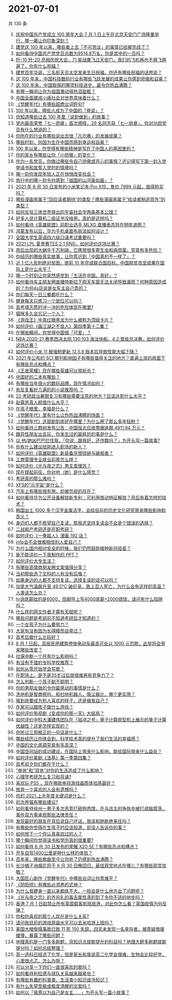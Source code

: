 # 2021-07-01

共 130 条

<!-- BEGIN -->
<!-- 最后更新时间 Thu Jul 01 2021 14:08:23 GMT+0800 (China Standard Time) -->

1. [庆祝中国共产党成立 100 周年大会 7 月 1
   日上午在北京天安门广场隆重举行，哪一幕让你印象深刻？](https://www.zhihu.com/question/469219832)
2. [建党这 100 年以来，哪些看上去「不可思议」的事情已经被完成了？](https://www.zhihu.com/question/468798487)
3. [如何看待中国共产党党员总数为9514.8万名，你是其中的一员吗？](https://www.zhihu.com/question/469009557)
4. [歼-10 歼-20 亮相庆祝大会，71
   架战鹰飞过天安门，我们的飞机再也不用飞两遍了，你有什么祝福？](https://www.zhihu.com/question/469230952)
5. [建党百年华诞，三名航天员太空发来生日祝福，你还有哪些祝福的话想说？](https://www.zhihu.com/question/469119958)
6. [这 100
   年来，中国科技数码行业有哪些飞跃发展的成果让你感到骄傲和自豪？](https://www.zhihu.com/question/468832684)
7. [这 100 年来，中国取得的哪项科技进步，最令你热血沸腾？](https://www.zhihu.com/question/469247582)
8. [有哪一瞬间让你为祖国激动得热泪盈眶？](https://www.zhihu.com/question/276636947)
9. [中国全面建成小康社会对世界意味着什么？](https://www.zhihu.com/question/469243529)
10. [《觉醒年代》有哪些超燃台词短句?](https://www.zhihu.com/question/463340352)
11. [100 年以来，哪些人成为了中国的「脊梁」？](https://www.zhihu.com/question/469067940)
12. [你知道哪些过去 100 年里「说到做到」的故事？](https://www.zhihu.com/question/464242642)
13. [党内最高荣誉「七一勋章」首次颁授，29
    名同志获「七一勋章」，你对功勋党员有什么想说的？](https://www.zhihu.com/question/468683456)
14. [你所在的行业有哪些说出去很「凡尔赛」的发展成果？](https://www.zhihu.com/question/447184680)
15. [哪些时刻，你因为生在中国而感到幸运和自豪？](https://www.zhihu.com/question/460117828)
16. [100 年以来，你觉得有哪些精神是写在了中国人的基因里的？](https://www.zhihu.com/question/468804235)
17. [你的家乡有哪些让你「小骄傲」的变化？](https://www.zhihu.com/question/447184809)
18. [作为一名党员，你做过哪些令自己骄傲或开心的事情？还记得写下第一封入党申请书和宣誓入党时的情境吗？](https://www.zhihu.com/question/454178081)
19. [哪一刻你发现年轻人正在悄悄改变社会？](https://www.zhihu.com/question/447184915)
20. [旅行中的哪一刻令你感到「祖国的山河美如画」？](https://www.zhihu.com/question/468764145)
21. [2021 年 6 月 30 日发布的小米笔记本 Pro X15，售价 7999
    元起，值得购买吗？](https://www.zhihu.com/question/469004337)
22. [哪些漫画家属于“回应读者期待”的类型？哪些漫画家属于“给读者制造意外”的类型？](https://www.zhihu.com/question/465732488)
23. [如何反驳三体世界提出的宇宙社会学两条基本公理？](https://www.zhihu.com/question/468377300)
24. [好多人说计算机二级证书没啥用，真的是这样吗？](https://www.zhihu.com/question/432050455)
25. [如何看待《英雄联盟》前职业选手 MLXG 直播表态将在明年退网？](https://www.zhihu.com/question/466700437)
26. [鸿蒙发布以后，华为手机桌面布局该如何设计？](https://www.zhihu.com/question/462891140)
27. [全国大学生英语四六级口语考试重要吗？](https://www.zhihu.com/question/26065237)
28. [2021 LPL 夏季赛TES 2:1
    RNG，如何评价这场比赛？](https://www.zhihu.com/question/469157245)
29. [雨后出现的大蜗牛千万别碰，它携带很多寄生虫和病原菌，究竟有多危险？](https://www.zhihu.com/question/468733508)
30. [你经历的哪些真实故事，让你意识到「中国真的不一样了」？](https://www.zhihu.com/question/429896850)
31. [近 1 亿人告别绝对贫困，提前 10
    年完成联合国目标，中国脱贫攻坚成果在国际上是什么水平？](https://www.zhihu.com/question/446264543)
32. [哪一个时刻让你突然感觉到「生活在中国，真好」？](https://www.zhihu.com/question/446990478)
33. [如何看待车主朋友圈直播特斯拉下雨天车窗无法关闭导致漏雨？何种原因造成的？为何4s店说是女车主自己弄的？](https://www.zhihu.com/question/468832311)
34. [你们每天一日三餐都吃什么？](https://www.zhihu.com/question/307237785)
35. [健身每天只练习一个部位可以吗？](https://www.zhihu.com/question/402800360)
36. [高考填志愿时冲一冲的危险体现在哪里?](https://www.zhihu.com/question/463379231)
37. [猫咪多久会忘记一个人？](https://www.zhihu.com/question/284146536)
38. [《游戏王》中真红眼黑龙为什么被称为顶级卡片？](https://www.zhihu.com/question/24348322)
39. [如何评价《画江湖之不良人》第四季第十二集？](https://www.zhihu.com/question/467933480)
40. [在哪些瞬间，你觉得中国很「可爱」？](https://www.zhihu.com/question/455857255)
41. [NBA 2020-21 赛季西决太阳 130:103 淘汰快船，4:2
    晋级总决赛，如何评价这场比赛？](https://www.zhihu.com/question/469222349)
42. [如何评价小米 11 被强制更新 12.5.8
    版本后导致性能大幅下降？](https://www.zhihu.com/question/466557336)
43. [2021 年公布的 SCI
    期刊影响因子有哪些值得关注的地方？普遍上涨的局面下有哪些亮点和槽点？](https://www.zhihu.com/question/469074125)
44. [《王者荣耀》现在哪些英雄可以带斩杀？](https://www.zhihu.com/question/466600116)
45. [中国好的二本有哪些？](https://www.zhihu.com/question/282553012)
46. [有哪些当年很火的数码品牌，现在情况如何？](https://www.zhihu.com/question/468998828)
47. [有反复看好几遍的的小说推荐吗 ？](https://www.zhihu.com/question/440336071)
48. [22 考研政治暑期复习有哪些需要注意的地方？应该达到什么水平？](https://www.zhihu.com/question/468444270)
49. [赵露思真人颜值什么水平？](https://www.zhihu.com/question/463920907)
50. [在孩子眼里，幸福是什么？](https://www.zhihu.com/question/461502258)
51. [《觉醒年代》里有什么让你热血沸腾的场面？](https://www.zhihu.com/question/463613258)
52. [《觉醒年代》这部剧到底好在哪里？为什么圈了那么多年轻粉？](https://www.zhihu.com/question/459410613)
53. [如何看待三颗树发布公告：中国恒大应收票据逾期 4911.94
    万元？](https://www.zhihu.com/question/468886248)
54. [跟异性朋友出去玩，你发生过的最尴尬的事是什么？](https://www.zhihu.com/question/281832872)
55. [以
    他/她凶巴巴拦住我，「你说…跟我好，还作数吗？」为开头写一篇故事?](https://www.zhihu.com/question/468253321)
56. [你有什么建议给刚进入职场的新人？](https://www.zhihu.com/question/286235997)
57. [如何评价《英雄联盟》新装备厌恨锁链与破舰者？](https://www.zhihu.com/question/467671343)
58. [工商管理专业就业前景怎么样？](https://www.zhihu.com/question/20294355)
59. [如何评价《光与夜之恋》男主查理苏？](https://www.zhihu.com/question/466812225)
60. [现在提起前任，你对他（她）是什么感觉？](https://www.zhihu.com/question/457793688)
61. [考研真的那么难吗？](https://www.zhihu.com/question/307289551)
62. [XFS的“元宇宙”是什么？](https://www.zhihu.com/question/468881865)
63. [汽车上有哪些很有用，却被忽视的存在？](https://www.zhihu.com/question/428421530)
64. [如何看待华为公开设备解锁新专利：可利用唇动特征解锁？背后有着怎样的技术？](https://www.zhihu.com/question/468759652)
65. [韩国出土 1000
    多个汉字金属活字，会给目前的历史文化研究带来哪些影响和意义？](https://www.zhihu.com/question/468965792)
66. [身边的人都不希望自己复读，那我还坚持复读会不会是个错误的选择？](https://www.zhihu.com/question/467184183)
67. [二战脱产考研还是在职考研？](https://www.zhihu.com/question/459314874)
68. [如何评价《一拳超人》漫画 192 话？](https://www.zhihu.com/question/468006367)
69. [infp会不会很难相信别人爱自己？](https://www.zhihu.com/question/468342285)
70. [为什么国内相对安全的时候，我们仍然鼓励接种新冠疫苗？](https://www.zhihu.com/question/460128927)
71. [能不能评价一下我制作的 PPT？](https://www.zhihu.com/question/460696678)
72. [如何评价大专生活？](https://www.zhihu.com/question/295193493)
73. [有哪些高情商朋友圈文案值得分享？](https://www.zhihu.com/question/464250111)
74. [当初那些选了文科的人有没有后悔？](https://www.zhihu.com/question/462661816)
75. [如果身边的人都不支持复读，选择复读的话可以吗？](https://www.zhihu.com/question/466272688)
76. [加拿大气温飙升至 49.5℃
    破纪录，致上百人死亡，为什么会有这样的高温？人类该怎么办？](https://www.zhihu.com/question/468776258)
77. [hr说底薪给的是6000，但邮件上写4000底薪+2000绩效，请问有什么陷阱吗？](https://www.zhihu.com/question/279752230)
78. [什么样的网文作者才算有天赋呢？](https://www.zhihu.com/question/469198619)
79. [哪些问题是考研前不知道考研后才知道的？](https://www.zhihu.com/question/269429538)
80. [一个女孩子为什么要努力？](https://www.zhihu.com/question/38936016)
81. [大家有没有因为长得矮而自卑过？](https://www.zhihu.com/question/404131523)
82. [高考后做什么比较好？](https://www.zhihu.com/question/461598440)
83. [8 月 1 日起，高层民用建筑停放电动车最高可处以 1000
    元罚款，此举将会带来哪些改变？](https://www.zhihu.com/question/469014496)
84. [社保中断一个月有什么影响吗？](https://www.zhihu.com/question/304891093)
85. [有没有不错的专科学校推荐？](https://www.zhihu.com/question/286133002)
86. [如何从零开始学会写歌？](https://www.zhihu.com/question/20437561)
87. [在职场上，是不是35岁过后就很难再有竞争力了？](https://www.zhihu.com/question/468346955)
88. [怎么判断一个孩子聪不聪明？](https://www.zhihu.com/question/460441961)
89. [你的男朋友做的令你最感动的事情是什么？](https://www.zhihu.com/question/22586649)
90. [洗地机是智商税吗，和扫地机器人，吸尘器比，哪个更实用？](https://www.zhihu.com/question/418512921)
91. [我到底要成为别人喜欢的样子，还是做我自己？](https://www.zhihu.com/question/460688669)
92. [在家可以跟孩子做什么游戏？](https://www.zhihu.com/question/391201046)
93. [如何评价电视剧《变成你的那一天》大结局？](https://www.zhihu.com/question/468042255)
94. [如何评价中科大潘建伟团队在「祖冲之号」量子计算原型机上展示的量子计算优越性？这是怎样实现的？](https://www.zhihu.com/question/468741820)
95. [你听过三观极正的一句话是什么？](https://www.zhihu.com/question/316797926)
96. [哪些经历让你体会到，科学技术真的提升了我们生活的幸福感？](https://www.zhihu.com/question/459895565)
97. [中国的文化底蕴究竟有多高深？](https://www.zhihu.com/question/277040928)
98. [中国空间站的成功建设，在国际上带来什么影响，能给国际带来什么益处？](https://www.zhihu.com/question/465703732)
99. [如何评价美剧《洛基》第一季第四集？](https://www.zhihu.com/question/468004011)
100. [高考前夕你们都在干什么？](https://www.zhihu.com/question/463928370)
101. [“单休”和“双休”对你的生活造成了什么影响？](https://www.zhihu.com/question/464274735)
102. [心理学考研怎么复习和背诵?](https://www.zhihu.com/question/398130578)
103. [喜欢玩 PS5 ，现在哪款电视游戏画质体验感最好？](https://www.zhihu.com/question/468443671)
104. [放弃一个喜欢的人会有遗憾吗？](https://www.zhihu.com/question/467518860)
105. [你的 2021 上半年度关键词是什么？](https://www.zhihu.com/question/468483023)
106. [初次养猫有哪些建议?](https://www.zhihu.com/question/466558437)
107. [如何看待徐州一男子多次恶意打砸狗肉馆，在与店主的争执中被打成脑震荡，事件双方需承担那些法律责任？](https://www.zhihu.com/question/467649024)
108. [发现最好的朋友在背后说自己坏话，我该和她断绝来往吗？](https://www.zhihu.com/question/463316530)
109. [有哪些你觉得在生孩子时应该知道，却没人告诉你的事？](https://www.zhihu.com/question/296368004)
110. [如何放下一个你认真喜欢过的人？](https://www.zhihu.com/question/466673263)
111. [哪个瞬间你觉得读书和学历真的很重要?](https://www.zhihu.com/question/466797792)
112. [如何看待 6 月 30 日发布的荣耀 X20
     SE？有哪些亮点和槽点？](https://www.zhihu.com/question/468990859)
113. [开车自驾1400公里是种什么样的体验？](https://www.zhihu.com/question/465961379)
114. [百年来，哪些歌曲至今让你听了仍感到热血沸腾？](https://www.zhihu.com/question/455864364)
115. [长沙橘子洲烟花将于 6 月 30
     日晚回归，最佳观赏地点在哪儿？有哪些观赏攻略？](https://www.zhihu.com/question/468494209)
116. [大国匠心剧作《觉醒年代》中哪些台词让你意难平？](https://www.zhihu.com/question/461299889)
117. [《阴阳师》有哪些必须养的式神？](https://www.zhihu.com/question/311961456)
118. [为什么我健身一直以来都练不大，一般会是什么地方出了问题呢？](https://www.zhihu.com/question/461175616)
119. [《光与夜之恋》的齐司礼的毒舌属性真的到了令你不适的地步吗？](https://www.zhihu.com/question/468522825)
120. [香港 7 月 1
     日起禁止所有英国载客航班抵港，对此你怎么看？英国疫情为何反弹？](https://www.zhihu.com/question/468775842)
121. [你和你喜欢的那个人现在是什么关系?](https://www.zhihu.com/question/467896413)
122. [请问我目前的游戏原画水平可以去米哈游上班吗？](https://www.zhihu.com/question/441867303)
123. [美国大楼倒塌事故已致 11 死 150
     失踪，四天未发现一名幸存者，被质疑救援缓慢，暴露了哪些问题？](https://www.zhihu.com/question/468831412)
124. [地理真的是一门多多刷题，背知识点就能提升的科目吗？地理大题多刷题就能提分吗？如何总结整理？](https://www.zhihu.com/question/458351725)
125. [高一选科已经选了化学，但是家长和我说高二化学会很难，生物会比较好学，心里很忐忑，怎么办呀？](https://www.zhihu.com/question/416822698)
126. [可以分享一下你们一直很喜欢的歌吗？](https://www.zhihu.com/question/466865043)
127. [如何看待利拉德与球队关系越来越紧张？](https://www.zhihu.com/question/468425818)
128. [有哪些有趣的科普类、生活类小知识或冷知识？](https://www.zhihu.com/question/41128601)
129. [有什么失望至极或极度清醒的文案吗？](https://www.zhihu.com/question/465666518)
130. [如何以「我原以为自己是女主……」为开头写一篇小故事？](https://www.zhihu.com/question/465978427)

<!-- END -->
